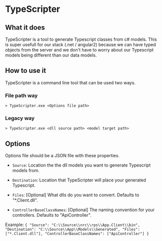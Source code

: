 # TypeScripter

## What it does
TypeScripter is a tool to generate Typescript classes from c# models.
This is super usefull for our stack (.net / angular2) because we can have typed objects from the server and we don't have to worry about our Typescript models being different than our data models.

## How to use it
TypeScripter is a command line tool that can be used two ways.

### File path way
`> TypeScripter.exe <Options file path>` 

### Legacy way
`> TypeScripter.exe <dll source path> <model target path>`

## Options
Options file should be a JSON file with these properties.
- `Source`: Location the the dll models you want to generate Typescript models from.

- `Destination`: Location that TypeScripter will place your generated Typescript.

- `Files`: [Optional] What dlls do you want to convert. Defaults to "*.Client.dll".

- `ControllerBaseClassNames`: [Optional] The naming convention for your controllers. Defaults to "ApiController".

Example: ```{
    "Source": "C:\\Source\\nrc\\rps\\App.Client\\bin",
    "Destination": "C:\\Source\\App\\Models\\Generated",
    "Files": ["*.Client.dll"],
    "ControllerBaseClassNames": ["ApiController"]
}```